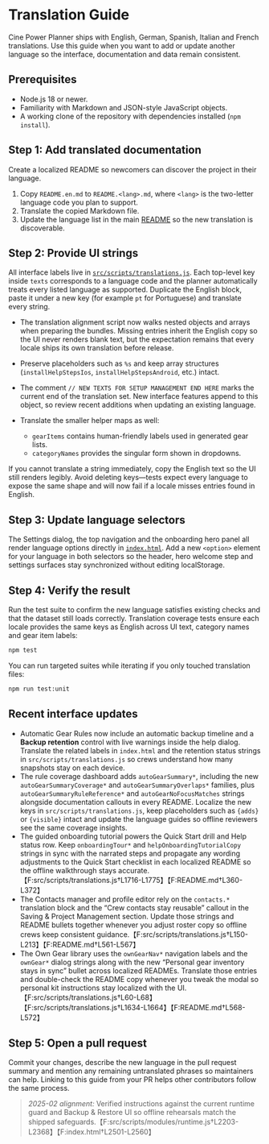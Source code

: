 # Translation Guide

Cine Power Planner ships with English, German, Spanish, Italian and French translations. Use this guide when you want to add or update another language so the interface, documentation and data remain consistent.

## Prerequisites

- Node.js 18 or newer.
- Familiarity with Markdown and JSON-style JavaScript objects.
- A working clone of the repository with dependencies installed (`npm install`).

## Step 1: Add translated documentation

Create a localized README so newcomers can discover the project in their language.

1. Copy `README.en.md` to `README.<lang>.md`, where `<lang>` is the two-letter language code you plan to support.
2. Translate the copied Markdown file.
3. Update the language list in the main [README](../README.md#translations) so the new translation is discoverable.

## Step 2: Provide UI strings

All interface labels live in [`src/scripts/translations.js`](../src/scripts/translations.js). Each top-level key inside `texts` corresponds to a language code and the planner automatically treats every listed language as supported. Duplicate the English block, paste it under a new key (for example `pt` for Portuguese) and translate every string.

- The translation alignment script now walks nested objects and arrays when preparing the bundles. Missing entries inherit the English copy so the UI never renders blank text, but the expectation remains that every locale ships its own translation before release.

- Preserve placeholders such as `%s` and keep array structures (`installHelpStepsIos`, `installHelpStepsAndroid`, etc.) intact.
- The comment `// NEW TEXTS FOR SETUP MANAGEMENT END HERE` marks the current end of the translation set. New interface features append to this object, so review recent additions when updating an existing language.
- Translate the smaller helper maps as well:
  - `gearItems` contains human-friendly labels used in generated gear lists.
  - `categoryNames` provides the singular form shown in dropdowns.

If you cannot translate a string immediately, copy the English text so the UI still renders legibly. Avoid deleting keys—tests expect every language to expose the same shape and will now fail if a locale misses entries found in English.

## Step 3: Update language selectors

The Settings dialog, the top navigation and the onboarding hero panel all render language options directly in [`index.html`](../index.html). Add a new `<option>` element for your language in both selectors so the header, hero welcome step and settings surfaces stay synchronized without editing localStorage.

## Step 4: Verify the result

Run the test suite to confirm the new language satisfies existing checks and that the dataset still loads correctly. Translation coverage tests ensure each locale provides the same keys as English across UI text, category names and gear item labels:

```bash
npm test
```

You can run targeted suites while iterating if you only touched translation files:

```bash
npm run test:unit
```

## Recent interface updates

- Automatic Gear Rules now include an automatic backup timeline and a **Backup retention**
  control with live warnings inside the help dialog. Translate the related labels in
  `index.html` and the retention status strings in `src/scripts/translations.js` so crews
  understand how many snapshots stay on each device.
- The rule coverage dashboard adds `autoGearSummary*`, including the new
  `autoGearSummaryCoverage*` and `autoGearSummaryOverlaps*` families, plus
  `autoGearSummaryRuleReference*` and `autoGearNoFocusMatches` strings alongside
  documentation callouts in every README. Localize the new keys in
  `src/scripts/translations.js`, keep placeholders such as `{adds}` or
  `{visible}` intact and update the language guides so offline reviewers see the
  same coverage insights.
- The guided onboarding tutorial powers the Quick Start drill and Help status
  row. Keep `onboardingTour*` and `helpOnboardingTutorialCopy` strings in sync
  with the narrated steps and propagate any wording adjustments to the Quick
  Start checklist in each localized README so the offline walkthrough stays
  accurate.【F:src/scripts/translations.js†L1716-L1775】【F:README.md†L360-L372】
- The Contacts manager and profile editor rely on the `contacts.*` translation
  block and the “Crew contacts stay reusable” callout in the Saving & Project
  Management section. Update those strings and README bullets together whenever
  you adjust roster copy so offline crews keep consistent guidance.【F:src/scripts/translations.js†L150-L213】【F:README.md†L561-L567】
- The Own Gear library uses the `ownGearNav*` navigation labels and the
  `ownGear*` dialog strings along with the new “Personal gear inventory stays in
  sync” bullet across localized READMEs. Translate those entries and double-check
  the README copy whenever you tweak the modal so personal kit instructions stay
  localized with the UI.【F:src/scripts/translations.js†L60-L68】【F:src/scripts/translations.js†L1634-L1664】【F:README.md†L568-L572】

## Step 5: Open a pull request

Commit your changes, describe the new language in the pull request summary and mention any remaining untranslated phrases so maintainers can help. Linking to this guide from your PR helps other contributors follow the same process.

> _2025-02 alignment:_ Verified instructions against the current runtime guard and Backup & Restore UI so offline rehearsals match the shipped safeguards.【F:src/scripts/modules/runtime.js†L2203-L2368】【F:index.html†L2501-L2560】

